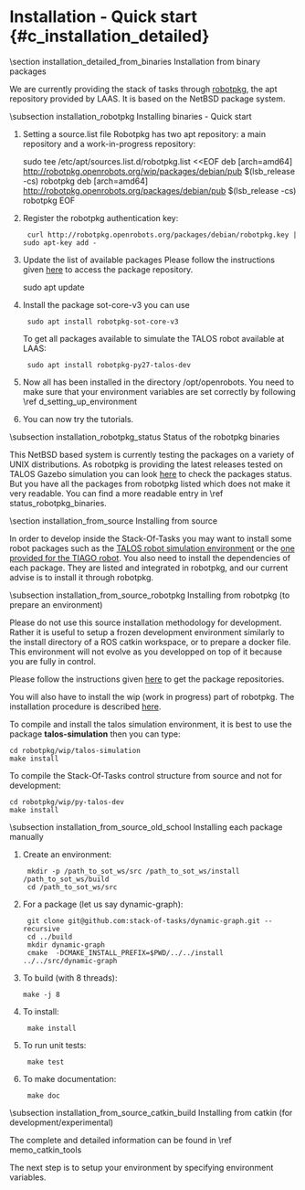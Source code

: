 # Installation - Quick start {#c_installation_detailed}

\section installation_detailed_from_binaries Installation from binary packages

We are currently providing the stack of tasks through [robotpkg](https://robotpkg.openrobots.org), 
the apt repository provided by LAAS. It is based on the NetBSD package system.

\subsection installation_robotpkg Installing binaries - Quick start

1. Setting a source.list file 
Robotpkg has two apt repository: a main repository and a work-in-progress repository:

    sudo tee /etc/apt/sources.list.d/robotpkg.list <<EOF
    deb [arch=amd64] http://robotpkg.openrobots.org/wip/packages/debian/pub $(lsb_release -cs) robotpkg
    deb [arch=amd64] http://robotpkg.openrobots.org/packages/debian/pub $(lsb_release -cs) robotpkg
    EOF


2. Register the robotpkg authentication key:

        curl http://robotpkg.openrobots.org/packages/debian/robotpkg.key | sudo apt-key add -


3. Update the list of available packages 
Please follow the instructions given <a href="http://robotpkg.openrobots.org/debian.html">here</a> to access the package repository.

    sudo apt update

4. Install the package sot-core-v3 you can use

        sudo apt install robotpkg-sot-core-v3


    To get all packages available to simulate the TALOS robot available at LAAS:

        sudo apt install robotpkg-py27-talos-dev

5. Now all has been installed in the directory /opt/openrobots.
   You need to make sure that your environment variables are set correctly by following \ref d_setting_up_environment
   
6. You can now try the tutorials.

\subsection installation_robotpkg_status Status of the robotpkg binaries

This NetBSD based system is currently testing the packages on a variety of UNIX distributions.
As robotpkg is providing the latest releases tested on TALOS Gazebo simulation
you can look [here](http://robotpkg.openrobots.org/rbulk/robotpkg-wip/all.html) to check the packages status.
But you have all the packages from robotpkg listed which does not make it very readable.
You can find a more readable entry in \ref status_robotpkg_binaries.

\section installation_from_source Installing from source 

In order to develop inside the Stack-Of-Tasks you may want to install some robot packages such as 
the [TALOS robot simulation environment](http://wiki.ros.org/Robots/TALOS/Tutorials/Installation/Simulation) or the [one provided for the TIAGO robot](http://wiki.ros.org/Robots/TIAGo/Tutorials/Installation/TiagoSimulation).
You also need to install the dependencies of each package. They are listed and integrated in robotpkg, and our
current advise is to install it through robotpkg.

\subsection installation_from_source_robotpkg Installing from robotpkg (to prepare an environment)

Please do not use this source installation methodology for development. Rather it is useful to setup a frozen development environment
similarly to the install directory of a ROS catkin workspace, or to prepare a docker file.
This environment will not evolve as you developped on top of it because you are fully in control.

Please follow the instructions given [here](http://robotpkg.openrobots.org/install.html) to get the package repositories.

You will also have to install the wip (work in progress) part of robotpkg. The installation procedure is described
[here](http://robotpkg.openrobots.org/robotpkg-wip.html).

To compile and install the talos simulation environment, it is best to use the package <b>talos-simulation</b> then you can type:

    cd robotpkg/wip/talos-simulation
    make install
    
To compile the Stack-Of-Tasks control structure from source and not for development:

    cd robotpkg/wip/py-talos-dev
    make install

\subsection installation_from_source_old_school Installing each package manually

1. Create an environment:

        mkdir -p /path_to_sot_ws/src /path_to_sot_ws/install /path_to_sot_ws/build
        cd /path_to_sot_ws/src
    
2. For a package (let us say dynamic-graph):

        git clone git@github.com:stack-of-tasks/dynamic-graph.git --recursive
        cd ../build
        mkdir dynamic-graph
        cmake  -DCMAKE_INSTALL_PREFIX=$PWD/../../install ../../src/dynamic-graph
        
3. To build (with 8 threads):
   
       make -j 8

4. To install:
    
        make install
        
5. To run unit tests:
   
        make test
        
6. To make documentation:

        make doc
        
\subsection installation_from_source_catkin_build Installing from catkin (for development/experimental)

The complete and detailed information can be found in \ref memo_catkin_tools

The next step is to setup your environment by specifying environment variables.




